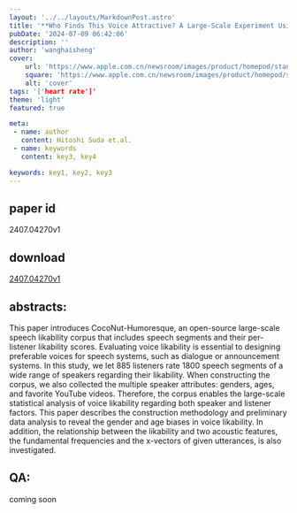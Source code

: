 ```yaml
---
layout: '../../layouts/MarkdownPost.astro'
title: '**Who Finds This Voice Attractive? A Large-Scale Experiment Using In-the-Wild Data**'
pubDate: '2024-07-09 06:42:06'
description: ''
author: 'wanghaisheng'
cover:
    url: 'https://www.apple.com.cn/newsroom/images/product/homepod/standard/Apple-HomePod-hero-230118_big.jpg.large_2x.jpg'
    square: 'https://www.apple.com.cn/newsroom/images/product/homepod/standard/Apple-HomePod-hero-230118_big.jpg.large_2x.jpg'
    alt: 'cover'
tags: '['heart rate']' 
theme: 'light'
featured: true

meta:
 - name: author
   content: Hitoshi Suda et.al.
 - name: keywords
   content: key3, key4

keywords: key1, key2, key3
---
```


## paper id
2407.04270v1
## download
[2407.04270v1](http://arxiv.org/abs/2407.04270v1)
## abstracts:
This paper introduces CocoNut-Humoresque, an open-source large-scale speech likability corpus that includes speech segments and their per-listener likability scores. Evaluating voice likability is essential to designing preferable voices for speech systems, such as dialogue or announcement systems. In this study, we let 885 listeners rate 1800 speech segments of a wide range of speakers regarding their likability. When constructing the corpus, we also collected the multiple speaker attributes: genders, ages, and favorite YouTube videos. Therefore, the corpus enables the large-scale statistical analysis of voice likability regarding both speaker and listener factors. This paper describes the construction methodology and preliminary data analysis to reveal the gender and age biases in voice likability. In addition, the relationship between the likability and two acoustic features, the fundamental frequencies and the x-vectors of given utterances, is also investigated.
## QA:
coming soon
